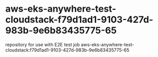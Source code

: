 # aws-eks-anywhere-test-cloudstack-f79d1ad1-9103-427d-983b-9e6b83435775-65
repository for use with E2E test job aws-eks-anywhere-test-cloudstack:f79d1ad1-9103-427d-983b-9e6b83435775-65
